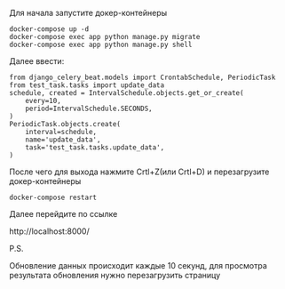 Для начала запустите докер-контейнеры
```
docker-compose up -d
docker-compose exec app python manage.py migrate
docker-compose exec app python manage.py shell
```
Далее ввести:
```
from django_celery_beat.models import CrontabSchedule, PeriodicTask
from test_task.tasks import update_data
schedule, created = IntervalSchedule.objects.get_or_create(
    every=10,
    period=IntervalSchedule.SECONDS,
)
PeriodicTask.objects.create(
    interval=schedule,
    name='update_data',
    task='test_task.tasks.update_data',
)
```
После чего для выхода нажмите Crtl+Z(или Crtl+D) и перезагрузите докер-контейнеры
```
docker-compose restart
```

Далее перейдите по ссылке

http://localhost:8000/



P.S.

Обновление данных происходит каждые 10 секунд, для просмотра результата обновления нужно перезагрузить страницу
